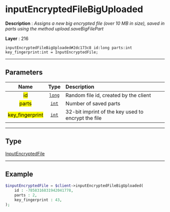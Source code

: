 # inputEncryptedFileBigUploaded

**Description** : *Assigns a new big encrypted file \(over 10 MB in size\), saved in parts using the method upload\.saveBigFilePart*

**Layer** : 216

```tl
inputEncryptedFileBigUploaded#2dc173c8 id:long parts:int key_fingerprint:int = InputEncryptedFile;
```

---

## Parameters

| Name | Type | Description |
| :---: | :---: | :--- |
| <mark>id</mark> | [`long`](type/long) | Random file id, created by the client |
| <mark>parts</mark> | [`int`](type/int) | Number of saved parts |
| <mark>key_fingerprint</mark> | [`int`](type/int) | 32-bit imprint of the key used to encrypt the file |

---

## Type

[InputEncryptedFile](type/InputEncryptedFile)

---

## Example

```php
$inputEncryptedFile = $client->inputEncryptedFileBigUploaded(
	id : -7858316831942041778,
	parts : 2,
	key_fingerprint : 43,
);
```